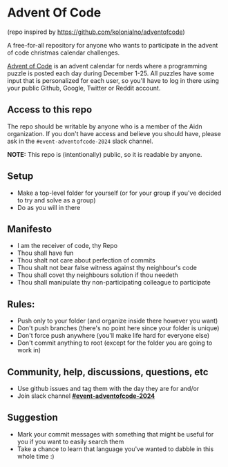 # Advent Of Code
(repo inspired by https://github.com/kolonialno/adventofcode)

A free-for-all repository for anyone who wants to participate in the advent of
code christmas calendar challenges.

[Advent of Code](https://adventofcode.com) is an advent calendar for nerds
where a programming puzzle is posted each day during December 1-25. All puzzles
have some input that is personalized for each user, so you'll have to log in
there using your public Github, Google, Twitter or Reddit account.

## Access to this repo

The repo should be writable by anyone who is a member of the Aidn organization.
If you don't have access and believe you should have, please ask in
the `#event-adventofcode-2024` slack channel.

**NOTE:** This repo is (intentionally) public, so it is readable by anyone.

## Setup

- Make a top-level folder for yourself (or for your group if you've decided to
  try and solve as a group)
- Do as you will in there

## Manifesto

- I am the receiver of code, thy Repo
- Thou shall have fun
- Thou shalt not care about perfection of commits
- Thou shalt not bear false witness against thy neighbour's code
- Thou shall covet thy neighbours solution if thou needeth
- Thou shall manipulate thy non-participating colleague to participate

## Rules:

- Push only to your folder (and organize inside there however you want)
- Don't push branches (there's no point here since your folder is unique)
- Don't force push anywhere (you'll make life hard for everyone else)
- Don't commit anything to root (except for the folder you are going to work in)

## Community, help, discussions, questions, etc

- Use github issues and tag them with the day they are for and/or
- Join slack channel [**#event-adventofcode-2024**](https://aidn.enterprise.slack.com/archives/C08169YMLEN)

## Suggestion

- Mark your commit messages with something that might be useful for you if you
  want to easily search them
- Take a chance to learn that language you've wanted to dabble in this whole
  time :)
